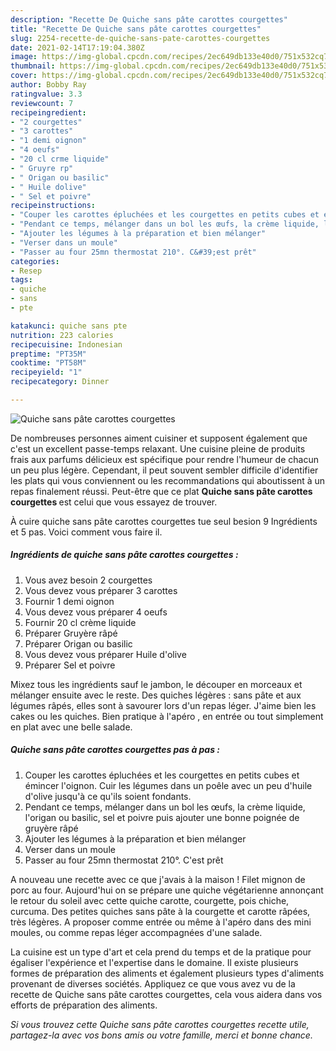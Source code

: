 ```yaml
---
description: "Recette De Quiche sans pâte carottes courgettes"
title: "Recette De Quiche sans pâte carottes courgettes"
slug: 2254-recette-de-quiche-sans-pate-carottes-courgettes
date: 2021-02-14T17:19:04.380Z
image: https://img-global.cpcdn.com/recipes/2ec649db133e40d0/751x532cq70/quiche-sans-pate-carottes-courgettes-photo-principale-de-la-recette.jpg
thumbnail: https://img-global.cpcdn.com/recipes/2ec649db133e40d0/751x532cq70/quiche-sans-pate-carottes-courgettes-photo-principale-de-la-recette.jpg
cover: https://img-global.cpcdn.com/recipes/2ec649db133e40d0/751x532cq70/quiche-sans-pate-carottes-courgettes-photo-principale-de-la-recette.jpg
author: Bobby Ray
ratingvalue: 3.3
reviewcount: 7
recipeingredient:
- "2 courgettes"
- "3 carottes"
- "1 demi oignon"
- "4 oeufs"
- "20 cl crme liquide"
- " Gruyre rp"
- " Origan ou basilic"
- " Huile dolive"
- " Sel et poivre"
recipeinstructions:
- "Couper les carottes épluchées et les courgettes en petits cubes et émincer l&#39;oignon. Cuir les légumes dans un poêle avec un peu d&#39;huile d&#39;olive jusqu&#39;à ce qu&#39;ils soient fondants."
- "Pendant ce temps, mélanger dans un bol les œufs, la crème liquide, l&#39;origan ou basilic, sel et poivre puis ajouter une bonne poignée de gruyère râpé"
- "Ajouter les légumes à la préparation et bien mélanger"
- "Verser dans un moule"
- "Passer au four 25mn thermostat 210°. C&#39;est prêt"
categories:
- Resep
tags:
- quiche
- sans
- pte

katakunci: quiche sans pte 
nutrition: 223 calories
recipecuisine: Indonesian
preptime: "PT35M"
cooktime: "PT58M"
recipeyield: "1"
recipecategory: Dinner

---
```



![Quiche sans pâte carottes courgettes](https://img-global.cpcdn.com/recipes/2ec649db133e40d0/751x532cq70/quiche-sans-pate-carottes-courgettes-photo-principale-de-la-recette.jpg)

De nombreuses personnes aiment cuisiner et supposent également que c'est un excellent passe-temps relaxant. Une cuisine pleine de produits frais aux parfums délicieux est spécifique pour rendre l'humeur de chacun un peu plus légère. Cependant, il peut souvent sembler difficile d'identifier les plats qui vous conviennent ou les recommandations qui aboutissent à un repas finalement réussi. Peut-être que ce plat <strong> Quiche sans pâte carottes courgettes </strong> est celui que vous essayez de trouver.

<!--inarticleads1-->

À cuire quiche sans pâte carottes courgettes tue seul besion 9 Ingrédients et 5 pas. Voici comment vous faire il.

##### Ingrédients de quiche sans pâte carottes courgettes :

1. Vous avez besoin 2 courgettes
1. Vous devez vous préparer 3 carottes
1. Fournir 1 demi oignon
1. Vous devez vous préparer 4 oeufs
1. Fournir 20 cl crème liquide
1. Préparer  Gruyère râpé
1. Préparer  Origan ou basilic
1. Vous devez vous préparer  Huile d&#39;olive
1. Préparer  Sel et poivre


Mixez tous les ingrédients sauf le jambon, le découper en morceaux et mélanger ensuite avec le reste. Des quiches légères : sans pâte et aux légumes râpés, elles sont à savourer lors d&#39;un repas léger. J&#39;aime bien les cakes ou les quiches. Bien pratique à l&#39;apéro , en entrée ou tout simplement en plat avec une belle salade. 

<!--inarticleads2-->

##### Quiche sans pâte carottes courgettes pas à pas :

1. Couper les carottes épluchées et les courgettes en petits cubes et émincer l&#39;oignon. Cuir les légumes dans un poêle avec un peu d&#39;huile d&#39;olive jusqu&#39;à ce qu&#39;ils soient fondants.
1. Pendant ce temps, mélanger dans un bol les œufs, la crème liquide, l&#39;origan ou basilic, sel et poivre puis ajouter une bonne poignée de gruyère râpé
1. Ajouter les légumes à la préparation et bien mélanger
1. Verser dans un moule
1. Passer au four 25mn thermostat 210°. C&#39;est prêt


A nouveau une recette avec ce que j&#39;avais à la maison ! Filet mignon de porc au four. Aujourd&#39;hui on se prépare une quiche végétarienne annonçant le retour du soleil avec cette quiche carotte, courgette, pois chiche, curcuma. Des petites quiches sans pâte à la courgette et carotte râpées, très légères. A proposer comme entrée ou même à l&#39;apéro dans des mini moules, ou comme repas léger accompagnées d&#39;une salade. 

<!--inarticleads1-->

<p>
La cuisine est un type d'art et cela prend du temps et de la pratique pour égaliser l'expérience et l'expertise dans le domaine. Il existe plusieurs formes de préparation des aliments et également plusieurs types d'aliments provenant de diverses sociétés. Appliquez ce que vous avez vu de la recette de Quiche sans pâte carottes courgettes, cela vous aidera dans vos efforts de préparation des aliments.
</p>

<p>
<i>Si vous trouvez cette Quiche sans pâte carottes courgettes recette utile, partagez-la avec vos bons amis ou votre famille, merci et bonne chance.</i>
</p>
